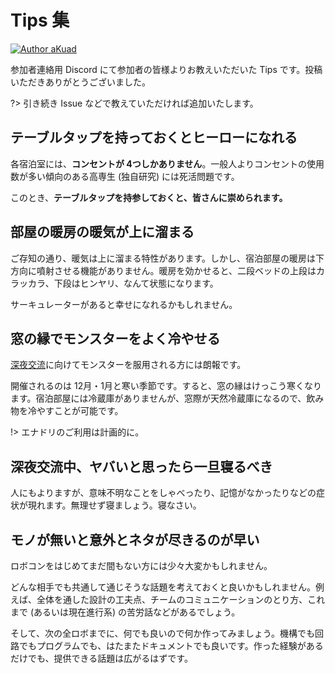 # Tips 集

[![Author aKuad](https://img.shields.io/badge/Author-aKuad-blue?logo=github)](https://github.com/aKuad)

参加者連絡用 Discord にて参加者の皆様よりお教えいただいた Tips です。投稿いただきありがとうございました。

?> 引き続き Issue などで教えていただければ追加いたします。

## テーブルタップを持っておくとヒーローになれる

各宿泊室には、**コンセントが 4つしかありません**。一般人よりコンセントの使用数が多い傾向のある高専生 (独自研究) には死活問題です。

このとき、**テーブルタップを持参しておくと、皆さんに崇められます。**

## 部屋の暖房の暖気が上に溜まる

ご存知の通り、暖気は上に溜まる特性があります。しかし、宿泊部屋の暖房は下方向に噴射させる機能がありません。暖房を効かせると、二段ベッドの上段はカラッカラ、下段はヒンヤリ、なんて状態になります。

サーキュレーターがあると幸せになれるかもしれません。

## 窓の縁でモンスターをよく冷やせる

[深夜交流](./meeting.md?id=%e7%a7%98%e5%af%86%e3%81%ae%e6%b7%b1%e5%a4%9c%e4%ba%a4%e6%b5%81)に向けてモンスターを服用される方には朗報です。

開催されるのは 12月・1月と寒い季節です。すると、窓の縁はけっこう寒くなります。宿泊部屋には冷蔵庫がありませんが、窓際が天然冷蔵庫になるので、飲み物を冷やすことが可能です。

!> エナドリのご利用は計画的に。

## 深夜交流中、ヤバいと思ったら一旦寝るべき

人にもよりますが、意味不明なことをしゃべったり、記憶がなかったりなどの症状が現れます。無理せず寝ましょう。寝なさい。

## モノが無いと意外とネタが尽きるのが早い

ロボコンをはじめてまだ間もない方には少々大変かもしれません。

どんな相手でも共通して通じそうな話題を考えておくと良いかもしれません。例えば、全体を通した設計の工夫点、チームのコミュニケーションのとり方、これまで (あるいは現在進行系) の苦労話などがあるでしょう。

そして、次の全ロボまでに、何でも良いので何か作ってみましょう。機構でも回路でもプログラムでも、はたまたドキュメントでも良いです。作った経験があるだけでも、提供できる話題は広がるはずです。
